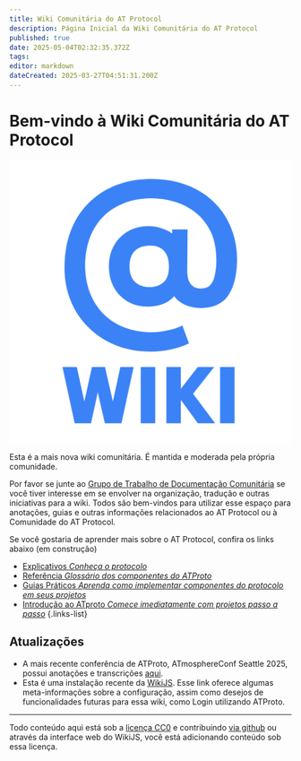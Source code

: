 ```yaml
---
title: Wiki Comunitária do AT Protocol
description: Página Inicial da Wiki Comunitária do AT Protocol
published: true
date: 2025-05-04T02:32:35.372Z
tags: 
editor: markdown
dateCreated: 2025-03-27T04:51:31.200Z
---
```


# Bem-vindo à Wiki Comunitária do AT Protocol

![logo da @wiki](/assets/atwiki512.png)

Esta é a mais nova wiki comunitária. É mantida e moderada pela própria comunidade.

Por favor se junte ao [Grupo de Trabalho de Documentação Comunitária](/working-groups/community-documentation/) se você tiver interesse em se envolver na organização, tradução e outras iniciativas para a wiki. Todos são bem-vindos para utilizar esse espaço para anotações, guias e outras informações relacionados ao AT Protocol ou à Comunidade do AT Protocol.

Se você gostaria de aprender mais sobre o AT Protocol, confira os links abaixo (em construção)

- [Explicativos *Conheça o protocolo*](/wiki/explainers)
- [Referência *Glossário dos componentes do ATProto*](/wiki/reference)
- [Guias Práticos *Aprenda como implementar componentes do protocolo em seus projetos*](/wiki/guides)
- [Introdução ao ATproto *Comece imediatamente com projetos passo a passo*](/wiki/tutorials)
{.links-list}

## Atualizações

<!-- Existe uma forma de mostrar aqui as páginas recentemente atualizadas? -->
* A mais recente conferência de ATProto, ATmosphereConf Seattle 2025, possui anotações e transcrições [aqui](/atmosphereconf/seattle2025).
* Esta é uma instalação recente da [WikiJS](/wikijs). Esse link oferece algumas meta-informações sobre a configuração, assim como desejos de funcionalidades futuras para essa wiki, como Login utilizando ATProto.


---
Todo conteúdo aqui está sob a [licença CC0](https://github.com/ATProtocol-Community/atprotocommunitywiki?tab=CC0-1.0-1-ov-file#readme) e contribuindo [via github](https://github.com/ATProtocol-Community/atprotocommunitywiki) ou através da interface web do WikiJS, você está adicionando conteúdo sob essa licença.